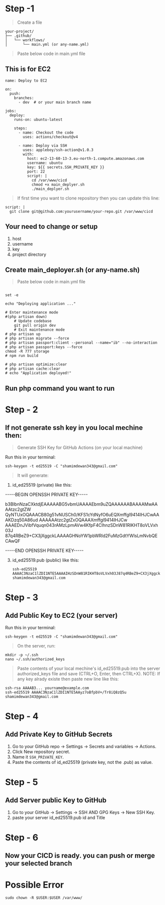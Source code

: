 # Step -1

> Create a file

```
your-project/
├── .github/
│   └── workflows/
│       └── main.yml (or any-name.yml)

```

> Paste below code in main.yml file

## This is for EC2

```
name: Deploy to EC2

on:
  push:
    branches:
      - dev  # or your main branch name

jobs:
  deploy:
    runs-on: ubuntu-latest

    steps:
      - name: Checkout the code
        uses: actions/checkout@v4

      - name: Deploy via SSH
        uses: appleboy/ssh-action@v1.0.3
        with:
          host: ec2-13-60-13-3.eu-north-1.compute.amazonaws.com
          username: ubuntu
          key: ${{ secrets.SSH_PRIVATE_KEY }}
          port: 22
          script: |
            cd /var/www/cicd
            chmod +x main_deplyer.sh
            ./main_deplyer.sh

```

> If first time you want to clone repository then you can update this line:

```
script: |
  git clone git@github.com:yourusername/your-repo.git /var/www/cicd
```


## Your need to change or setup
 1. host
 2. username
 3. key
 4. project directory
    
## Create main_deployer.sh (or any-name.sh)

> Paste below code in main.yml file

```

set -e

echo "Deploying application ..."

# Enter maintenance mode
#(php artisan down)
    # Update codebase
    git pull origin dev
    # Exit maintenance mode
# php artisan up
# php artisan migrate --force
# php artisan passport:client --personal --name="ib" --no-interaction
# php artisan passport:keys --force
chmod -R 777 storage
# npm run build

# php artisan optimize:clear
# php artisan cache:clear
# echo "Application deployed!"

```

## Run php command you want to run

# Step - 2 

## If not generate ssh key in you local mechine then: 

> Generate SSH Key for GitHub Actions (on your local machine)

Run this in your terminal:

```
ssh-keygen -t ed25519 -C "shamimdewan343@gmail.com"
```

> It will generate:
  1. id_ed25519 (private)
     like this:
  
-----BEGIN OPENSSH PRIVATE KEY-----
     
b3BlbnNzaCXktdjEAAAAABG5vbmUAAAAEbm9uZQAAAAAABAAAAMwAAAAtzc2gtZW
QyNTUxOQAAACB80g51vNUSCh0/KFS1cYdNyfO6uEQXmffgl9414IHJCwAAAKDzq50A86ud
AAAAAAtzc2gtZxOQAAAXmffgl9414IHJCw
AAAEDnJVibfVquqn043rAMzLpmAVw4KfpF4CIhnzSDnW81RIKHT8oVLVxh03J
87q4RBeZ9+CX3jXggckLAAAAGHNoYW1pbWRld2FuMzGdtYWlsLmNvbQECAwQF

-----END OPENSSH PRIVATE KEY-----

  
  3. id_ed25519.pub (public)
     like this:
     ```
     ssh-ed25519 AAAAC3NzaC1lZDI1NTE5AAAAIHzSDnW81RIKHT8oVLVxh03J87q4RBeZ9+CX3jXggckL shamimdewan343@gmail.com
     ```


# Step - 3
## Add Public Key to EC2 (your server)

Run this in your terminal:

```
ssh-keygen -t ed25519 -C "shamimdewan343@gmail.com"
```

> On the server, run:

```
mkdir -p ~/.ssh
nano ~/.ssh/authorized_keys
```
> Paste contents of your local mechine's id_ed25519.pub into the server authorized_keys file and save (CTRL+O, Enter, then CTRL+X).
> NOTE: If any key alrady existe then paste new line like this:

```
ssh-rsa AAAAB3... yourname@example.com
ssh-ed25519 AAAAC3NzaC1lZDI1NTE5AAyz7oBfpbV+/Tr8iQ8zQ5u shamimdewan343@gmail.com
```

# Step - 4

## Add Private Key to GitHub Secrets

  1. Go to your GitHub repo → Settings → Secrets and variables → Actions.
  2. Click New repository secret.
  3. Name it ```SSH_PRIVATE_KEY```.
  4. Paste the contents of id_ed25519 (private key, not the .pub) as value.



# Step - 5

## Add Server public Key to GitHub 

 1.  Go to your GitHub  → Settings → SSH AND GPG Keys → New SSH Key.
 2.  paste your server id_ed25519.pub id and Title


# Step - 6

## Now your CICD is ready. you can push or merge your selected branch 

# Possible Error

> 
```
sudo chown -R $USER:$USER /var/www/
```
















